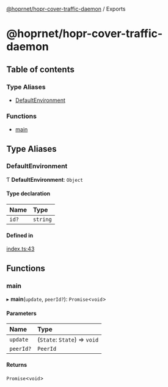 [@hoprnet/hopr-cover-traffic-daemon](README.md) / Exports

# @hoprnet/hopr-cover-traffic-daemon

## Table of contents

### Type Aliases

- [DefaultEnvironment](modules.md#defaultenvironment)

### Functions

- [main](modules.md#main)

## Type Aliases

### DefaultEnvironment

Ƭ **DefaultEnvironment**: `Object`

#### Type declaration

| Name | Type |
| :------ | :------ |
| `id?` | `string` |

#### Defined in

[index.ts:43](https://github.com/nicobao/hoprnet/blob/master/packages/cover-traffic-daemon/src/index.ts#L43)

## Functions

### main

▸ **main**(`update`, `peerId?`): `Promise`<`void`\>

#### Parameters

| Name | Type |
| :------ | :------ |
| `update` | (`State`: `State`) => `void` |
| `peerId?` | `PeerId` |

#### Returns

`Promise`<`void`\>
